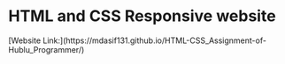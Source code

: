 <h1>HTML and CSS Responsive website</h1>
[Website Link:](https://mdasif131.github.io/HTML-CSS_Assignment-of-Hublu_Programmer/)
